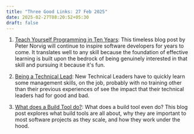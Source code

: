 ```yaml
---
title: "Three Good Links: 27 Feb 2025"
date: 2025-02-27T08:20:52+05:30
draft: false
---
```


1. [Teach Yourself Programming in Ten Years][1]: This timeless blog post
   by Peter Norvig will continue to inspire software developers for
   years to come. It translates well to any skill because the foundation
   of effective learning is built upon the bedrock of being genuinely
   interested in that skill and pursuing it because it's fun.

2. [Being a Technical Lead][2]: New Technical Leaders have to quickly
   learn some management skills, on the job, probably with no training
   other than their previous experiences of see the impact that their
   technical leaders had for good and bad.

3. [What does a Build Tool do?][3]: What does a build tool even do? This
   blog post explores what build tools are all about, why they are
   important to most software projects as they scale, and how they work
   under the hood.


[1]: https://www.norvig.com/21-days.html
[2]: https://www.davefarley.net/?p=366
[3]: https://mill-build.org/blog/8-what-is-a-build-tool.html
